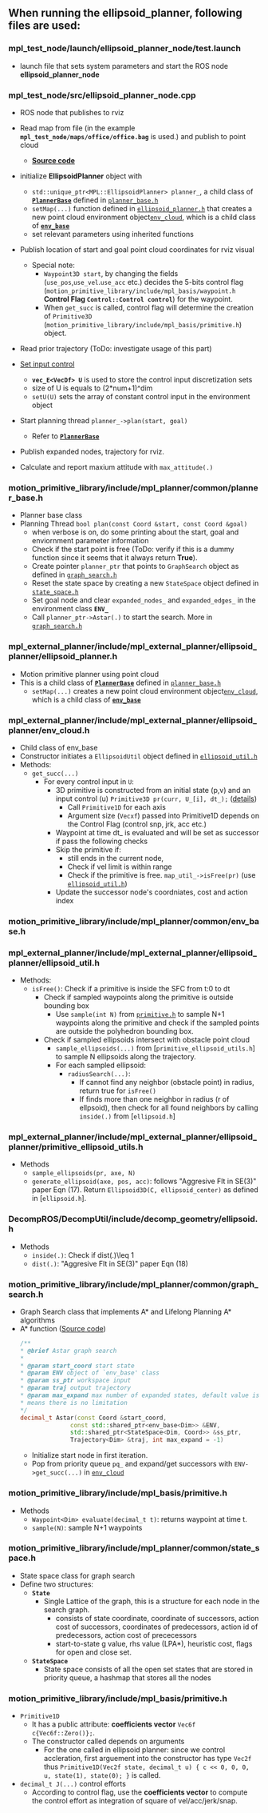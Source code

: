 ## When running the ellipsoid_planner, following files are used:

### mpl_test_node/launch/ellipsoid_planner_node/test.launch
- launch file that sets system parameters and start the ROS node **ellipsoid_planner_node**

### mpl_test_node/src/ellipsoid_planner_node.cpp
- ROS node that publishes to rviz
- Read map from file (in the example **`mpl_test_node/maps/office/office.bag`** is used.) and publish to point cloud
    *   [**Source code**](https://github.com/sikang/mpl_ros/blob/master/mpl_test_node/src/ellipsoid_planner_node.cpp#L26-L32)

- initialize **EllipsoidPlanner** object with
    * `std::unique_ptr<MPL::EllipsoidPlanner> planner_`, a child class of **[`PlannerBase`](#motion_primitive_libraryincludempl_plannercommonplanner_baseh)** defined in [`planner_base.h`](https://github.com/sikang/motion_primitive_library/blob/547ddcda7cbf496fd3a76945da727926333d640e/include/mpl_planner/common/planner_base.h)
    * `setMap(...)` function defined in [`ellipsoid_planner.h`](doc.md#mpl_external_plannerincludempl_external_plannerellipsoid_plannerellipsoid_plannerh) that creates a new point cloud environment object[`env_cloud`](doc.md#mpl_external_plannerincludempl_external_plannerellipsoid_plannerenv_cloudh), which is a child class of [**`env_base`**](doc.md#motion_primitive_libraryincludempl_plannercommonenv_baseh)
    * set relevant parameters using inherited functions

- Publish location of start and goal point cloud coordinates for rviz visual
    * Special note:
        * `Waypoint3D start`, by changing the fields (`use_pos`,`use_vel`.`use_acc` etc.) decides the 5-bits control flag (`motion_primitive_library/include/mpl_basis/waypoint.h` **Control Flag `Control::Control control`**) for the waypoint.
        * When `get_succ` is called, control flag will determine the creation of `Primitive3D` (`motion_primitive_library/include/mpl_basis/primitive.h`) object.

- Read prior trajectory (ToDo: investigate usage of this part)

- [Set input control](https://github.com/sikang/mpl_ros/blob/master/mpl_test_node/src/ellipsoid_planner_node.cpp#L142-L157) 
    * **`vec_E<VecDf> U`** is used to store the control input discretization sets
    * size of U is equals to (2*num+1)^dim
    * `setU(U)` sets the array of constant control input in the environment object

- Start planning thread `planner_->plan(start, goal)`
    * Refer to **[`PlannerBase`](doc.md##motion_primitive_libraryincludempl_plannercommonplanner_baseh)**

- Publish expanded nodes, trajectory for rviz.

- Calculate and report maxium attitude with `max_attitude(.)`

### motion_primitive_library/include/mpl_planner/common/planner_base.h
- Planner base class
- Planning Thread `bool plan(const Coord &start, const Coord &goal)`
    * when verbose is on, do some printing about the start, goal and enviornment parameter information
    * Check if the start point is free (ToDo: verify if this is a dummy function since it seems that it always return **True**).
    * Create pointer `planner_ptr` that points to `GraphSearch` object as defined in [`graph_search.h`](doc.md#motion_primitive_libraryincludempl_plannercommongraph_searchh)
    * Reset the state space by creating a new `StateSpace` object defined in [`state_space.h`](doc.md#motion_primitive_libraryincludempl_plannercommonstate_spaceh)
    * Set goal node and clear `expanded_nodes_` and `expanded_edges_` in the environment class **`ENV_`**
    * Call `planner_ptr->Astar(.)` to start the search. More in [`graph_search.h`](doc.md#motion_primitive_libraryincludempl_plannercommongraph_searchh)

### mpl_external_planner/include/mpl_external_planner/ellipsoid_planner/ellipsoid_planner.h
- Motion primitive planner using point cloud
- This is a child class of **[`PlannerBase`](#motion_primitive_libraryincludempl_plannercommonplanner_baseh)** defined in [`planner_base.h`](https://github.com/sikang/motion_primitive_library/blob/547ddcda7cbf496fd3a76945da727926333d640e/include/mpl_planner/common/planner_base.h)
    * `setMap(...)` creates a new point cloud environment object[`env_cloud`](doc.md#mpl_external_plannerincludempl_external_plannerellipsoid_plannerenv_cloudh), which is a child class of [**`env_base`**](doc.md#motion_primitive_libraryincludempl_plannercommonenv_baseh)

### mpl_external_planner/include/mpl_external_planner/ellipsoid_planner/env_cloud.h
- Child class of env_base
- Constructor initiates a `EllipsoidUtil` object defined in [`ellipsoid_util.h`](doc.md#mpl_external_plannerincludempl_external_plannerellipsoid_plannerellipsoid_utilh)
- Methods:
    * `get_succ(...)`
        * For every control input in `U`:
            * 3D primitive is constructed from an initial state (p,v) and an input control (u) `Primitive3D pr(curr, U_[i], dt_);` ([details](https://github.com/mamariomiamo/motion_primitive_library/blob/master/include/mpl_basis/primitive.h#L213-L256))
                * Call `Primitive1D` for each axis
                * Argument size (`Vecxf`) passed into Primitive1D depends on the Control Flag (control snp, jrk, acc etc.)
            * Waypoint at time dt_ is evaluated and will be set as successor if pass the following checks
            * Skip the primitive if:
                * still ends in the current node, 
                * Check if vel limit is within range
                * Check if the primitive is free. `map_util_->isFree(pr)` (use [`ellipsoid_util.h`](doc.md#mpl_external_plannerincludempl_external_plannerellipsoid_plannerellipsoid_utilh))
            * Update the successor node's coordniates, cost and action index

### motion_primitive_library/include/mpl_planner/common/env_base.h

### mpl_external_planner/include/mpl_external_planner/ellipsoid_planner/ellipsoid_util.h
- Methods:
    * `isFree()`: Check if a primitive is inside the SFC from t:0 to dt
        * Check if sampled waypoints along the primitive is outside bounding box
            * Use `sample(int N)` from [`primitive.h`](doc.md#motion_primitive_libraryincludempl_basisprimitiveh) to sample N+1 waypoints along the primitive and check if the sampled points are outside the polyhedron bounding box.
        * Check if sampled ellipsoids intersect with obstacle point cloud
            * `sample_ellipsoids(...)` from [`primitive_ellipsoid_utils.h`] to sample N ellipsoids along the trajectory.
            * For each sampled ellipsoid:
                * `radiusSearch(...)`:
                    * If cannot find any neighbor (obstacle point) in radius, return true for `isFree()`
                    * If finds more than one neighbor in radius (r of ellpsoid), then check for all found neighbors by calling `inside(.)` from [`ellipsoid.h`]

### mpl_external_planner/include/mpl_external_planner/ellipsoid_planner/primitive_ellipsoid_utils.h
- Methods
    * `sample_ellipsoids(pr, axe, N)`
    * `generate_ellipsoid(axe, pos, acc)`: follows "Aggresive Flt in SE(3)" paper Eqn (17). Return `Ellipsoid3D(C, ellipsoid_center)` as defined in [`ellipsoid.h`].

### DecompROS/DecompUtil/include/decomp_geometry/ellipsoid.h
- Methods
    * `inside(.)`: Check if dist(.)\leq 1
    * `dist(.)`: "Aggresive Flt in SE(3)" paper Eqn (18)

### motion_primitive_library/include/mpl_planner/common/graph_search.h
- Graph Search class that implements A* and Lifelong Planning A* algorithms
- A* function ([Source code](https://github.com/sikang/motion_primitive_library/blob/547ddcda7cbf496fd3a76945da727926333d640e/include/mpl_planner/common/graph_search.h))
    ```cpp
  /**
   * @brief Astar graph search
   *
   * @param start_coord start state
   * @param ENV object of `env_base' class
   * @param ss_ptr workspace input
   * @param traj output trajectory
   * @param max_expand max number of expanded states, default value is -1 which
   * means there is no limitation
   */
  decimal_t Astar(const Coord &start_coord,
                  const std::shared_ptr<env_base<Dim>> &ENV,
                  std::shared_ptr<StateSpace<Dim, Coord>> &ss_ptr,
                  Trajectory<Dim> &traj, int max_expand = -1) 
    ```
    * Initialize start node in first iteration.
    * Pop from priority queue `pq_` and expand/get successors with `ENV->get_succ(...)` in [`env_cloud`](doc.md#mpl_external_plannerincludempl_external_plannerellipsoid_plannerenv_cloudh)

### motion_primitive_library/include/mpl_basis/primitive.h
- Methods
    * `Waypoint<Dim> evaluate(decimal_t t)`: returns waypoint at time t.
    * `sample(N)`: sample N+1 waypoints





### motion_primitive_library/include/mpl_planner/common/state_space.h
- State space class for graph search
- Define two structures:
    * **`State`**
        * Single Lattice of the graph, this is a structure for each node in the search graph.
            * consists of state coordinate, coordinate of successors, action cost of successors, coordinates of predecessors, action id of predecessors, action cost of prececessors
            * start-to-state g value, rhs value (LPA*), heuristic cost, flags for open and close set.
    * **`StateSpace`**
        * State space consists of all the open set states that are stored in priority queue, a hashmap that stores all the nodes

### motion_primitive_library/include/mpl_basis/primitive.h
* `Primitive1D` 
    * It has a public attribute: **coefficients vector** `Vec6f c{Vec6f::Zero()};`.
    * The constructor called depends on arguments
        * For the one called in ellipsoid planner: since we control accleration, first arguement into the constructor has type `Vec2f` thus `Primitive1D(Vec2f state, decimal_t u) { c << 0, 0, 0, u, state(1), state(0); }` is called.
* `decimal_t J(...)` control efforts
    * According to control flag, use the **coefficients vector** to compute the control effort as integration of square of vel/acc/jerk/snap.